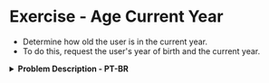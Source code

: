 # Exercise - Age Current Year
- Determine how old the user is in the current year.
- To do this, request the user's year of birth and the current year.

<details >
  <summary><b>Problem Description - PT-BR</b></summary>

- Determine qual é a idade que o usuário faz no ano atual.
- Para isso solicite o ano de nascimento do usuário e o ano atual.

</details>
